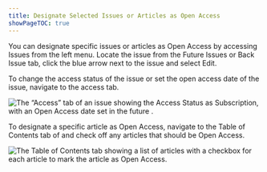 ```yaml
---
title: Designate Selected Issues or Articles as Open Access
showPageTOC: true
---
```


You can designate specific issues or articles as Open Access by accessing Issues from the left menu. Locate the issue from the Future Issues or Back Issue tab, click the blue arrow next to the issue and select Edit.

To change the access status of the issue or set the open access date of the issue, navigate to the access tab. 

![The “Access” tab of an issue showing the Access Status as Subscription, with an Open Access date set in the future .](/assets/issue-access-3.5.png)



To designate a specific article as Open Access, navigate to the Table of Contents tab of and check off any articles that should be Open Access.

![The Table of Contents tab showing a list of articles with a checkbox for each article to mark the article as Open Access.](/assets/article-access-3.5.png)

